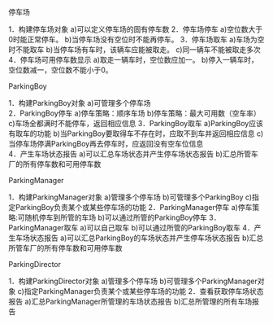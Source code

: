 停车场

1．构建停车场对象
    a)可以定义停车场的固有停车数
2．停车场停车
    a)空位数大于0时能正常停车。
    b)当停车场没有空位时不能再停车。
3．停车场取车
    a)车场为空时不能取车
    b)当停车场有车时，该辆车应能被取走。
    c)同一辆车不能被取走多次
4．停车场可用停车数显示
    a)取走一辆车时，空位数应加一。
    b)停入一辆车时，空位数减一，空位数不能小于0。

ParkingBoy

1．构建ParkingBoy对象
    a)可管理多个停车场  
2．ParkingBoy停车
    a)停车策略：顺序车场
    b)停车策略：最大可用数（空车率）
    c)车场全都满时不能停车，返回相应信息
3．ParkingBoy取车
    a)ParkingBoy应该有取车的功能
    b)当ParkingBoy要取得车不存在时，应取不到车并返回相应信息
    c)当停车场停满ParkingBoy再去停车时，应返回没有空车位信息  
4．产生车场状态报告
    a)可以汇总车场状态并产生停车场状态报告
    b)汇总所管车厂的所有停车数和可用停车数

ParkingManager

1．构建ParkingManager对象
    a)管理多个停车场
    b)可管理多个ParkingBoy
    c)指定ParkingBoy负责某个或某些停车场的功能
2．ParkingManager停车
    a)停车策略:可随机停车到所管的车场
    b)可以通过所管的ParkingBoy停车
3．ParkingManager取车
    a)可以自己取车
    b)可以通过所管的ParkingBoy取车
4．产生车场状态报告
    a)可以汇总ParkingBoy的车场状态并产生停车场状态报告
    b)汇总所管车厂的所有停车数和可用停车数

ParkingDirector

1．构建ParkingDirector对象
    a)管理多个停车场
    b)可管理多个ParkingManager对象
    c)指定ParkingManager负责某个或某些停车场的功能
2．查看获取停车场状态报告
    a)汇总ParkingManager所管理的车场状态报告
    b)汇总所管理的所有车场报告
